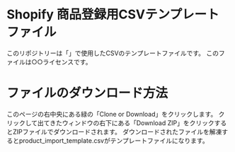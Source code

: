 # Shopify 商品登録用CSVテンプレートファイル
このリポジトリーは「[]()」で使用したCSVのテンプレートファイルです。
このファイルは○○ライセンスです。

# ファイルのダウンロード方法
このページの右中央にある緑の「Clone or Download」をクリックします。
クリックして出てきたウィンドウの右下にある「Download ZIP」をクリックするとZIPファイルでダウンロードされます。
ダウンロードされたファイルを解凍するとproduct_import_template.csvがテンプレートファイルになります。


